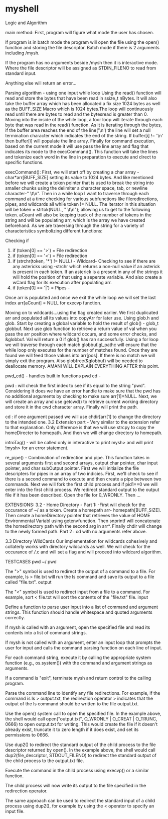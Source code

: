 # myshell

Logic and Algorithm 

main method:
First, program will figure what mode the user has chosen. 

If program is in batch mode the program will open the file using the open() function and storing the file descriptor. Batch mode if there is 2 arguments including /mysh. 

If the program has no arguments beside /mysh then it is interactive mode. Where the file descriptor will be assigned as STDIN_FILENO to read from standard input. 

Anything else will return an error...

Parsing algorithm - using one input while loop 
Using the read() function will read and store the bytes that have been read in ssize_t nBytes. It will also take the buffer array which has been allocated a fix size 1024 bytes as well as the BUFF_SIZE Macro which is 1024 bytes.The loop will continuously read until there are bytes to read and the bytesread is greater than 0. Moving into the inside of the while loop, a foor loop will iterate through each byte that was read in the read() function. As it is iterating through the bytes, if the buffer area reaches the end of the line('\n') the line will set a null termination character which indicates the end of the string. If buffer[i] != '\n' then buffer[i] will populate the line array. Finally for command execution, based on the current mode it will use pass the line array and flag that indicates its mode to the execCommand(). This function will take the lines and tokenize each word in the line in preparation to execute and direct to specific functions. 

execCommand():
First, we will start off by creating a char array - char*arr[BUFF_SIZE] setting its value to 1024 bytes. And like mentioned before we will create a token pointer that is used to break the string into smaller chunks using the delimiter a character space, tab, or newline character-" \t\n". Then in a while loop I want to traverse through each command at a time checking for various subfunctions like fileredirections, pipes, and wildcards all while token != NULL. The iterator in this situation will be token = strtok(NULL, " \t\n"); allowing us to get to the following token. aCount will also be keeping track of the number of tokens in the string and will be populating arr, which is the array we have created beforehand. As we are traversing through the string for a variety of characteristics symbolizing different functions: 

Checking if 
1. if (token[0] == '>') = File redirection
2. if (token[0] == '<') = File redirection 
3. if (strchr(token, '*') != NULL) - Wildcard- Checking to see if there are any astericks using -strchr which returns a non-null value if an asterick is present in each token. If an asterick is a present in any of the strings it will hold the position of that using a seperate variable. And also create a wCard flag for its execution after populating arr. 
4. if (token[0] == '|') = Pipes - 

Once arr is populated and once we exit the while loop we will set the last index arr[aCount] = NULL for execvp function.  

Moving on to wildcards...using the flag created earlier. We first duplicated arr and populated all its values into copyArr for later use. Using glob.h and glob. Start by creating a global variable to hold the result of glob() - glob_t globbuf. Next use glob function to retrieve a return value of val when you pass the arr position where wildcard occurs, and some error checks, and &globbuf. Val will return a 0 if glob() has ran successfully. Using a for loop we will traverse through each match globbuf.gl_pathc will ensure that the while loop only executes for the number of matches found. Once they are found we will feed those values into arr[pos]. If there is no match we will simply exit the program. Also globfree(&globbuf) will be needed to deallocate memory.
AMANI WILL EXPLAIN EVERYTHING AFTER this point.

pwd_cd() - handles built in functions pwd cd - 

pwd : will check the first index to see if its equal to the string "pwd". Considering it does we have an error handle to make sure that the pwd has no additional arguments by checking to make sure arr[1]=NULL. Next, we will create an array and use getcwd() to retrieve current working directory and store it in the cwd character array. Finally will print the path. 

cd : 
if one argument passed we will use chdir[arr[1] to change the directory to the intended one. 
3.2 Extension part - Very similar to the extension refer to that explanation. Only difference is that we will use strcpy to copy the homeDirecter to homepath. And then we will change directory to homepath.  


introTag() - will be called only in interactive to print mysh> and will print !mysh> for an error statement. 

re_pipe() - Combination of redirection and pipe. This function takes in several arguments first and second arrays, output char pointer, char input pointer, and char subOutput pointer. First we will initialize the file descripters for pipes in an array of two indicies. First, we'll check to see if there is a second command to execute and then create a pipe between two commands. Next we will fork the first child process and if pid1==0 we will enter into the first child process. We redirect standard output to the output file if it has been described. Open the file for 0_WRONLY. Then ...   

EXTENSIONS:
3.2 - Home Directory - Part 1: -First will check for the occurance of ~/ as a token. Create a homepath arr- homepath[BUFF_SIZE]. Then create a homeDirectory pointer that retrieves the value of HOME Environmental Variabl using getenvfunction. Then snprintf will concatenate the homedirectory path with the second arg in arr*. Finally chdir will change to the newly formed path.
Part 2 : cd  with no arguments refer above. 

3.3 Directory WildCards
Our implementation for wildcards cohesively and collaterly works with directory wildcards as well. We will check for the occurance of */*.c and will set a flag and will proceed into wildcard algorithm. 


TESTCASES
pwd
~/
pwd

The ">" symbol is used to redirect the output of a command to a file. For example, ls > file.txt will run the ls command and save its output to a file called "file.txt".
output

The "<" symbol is used to redirect input from a file to a command. For example, sort < file.txt will sort the contents of the "file.txt" file.
input


Define a function to parse user input into a list of command and argument strings. This function should handle whitespace and quoted arguments correctly.

If mysh is called with an argument, open the specified file and read its contents into a list of command strings.

If mysh is not called with an argument, enter an input loop that prompts the user for input and calls the command parsing function on each line of input.

For each command string, execute it by calling the appropriate system function (e.g., os.system()) with the command and argument strings as arguments.

If a command is "exit", terminate mysh and return control to the calling program.









Parse the command line to identify any file redirections. For example, if the command is ls > output.txt, the redirection operator > indicates that the output of the ls command should be written to the file output.txt.

Use the open() system call to open the specified file. In the example above, the shell would call open("output.txt", O_WRONLY | O_CREAT | O_TRUNC, 0666) to open output.txt for writing. This would create the file if it doesn't already exist, truncate it to zero length if it does exist, and set its permissions to 0666.

Use dup2() to redirect the standard output of the child process to the file descriptor returned by open(). In the example above, the shell would call dup2(file_descriptor, STDOUT_FILENO) to redirect the standard output of the child process to the output.txt file.

Execute the command in the child process using execvp() or a similar function.

The child process will now write its output to the file specified in the redirection operator.

The same approach can be used to redirect the standard input of a child process using dup2(), for example by using the < operator to specify an input file.